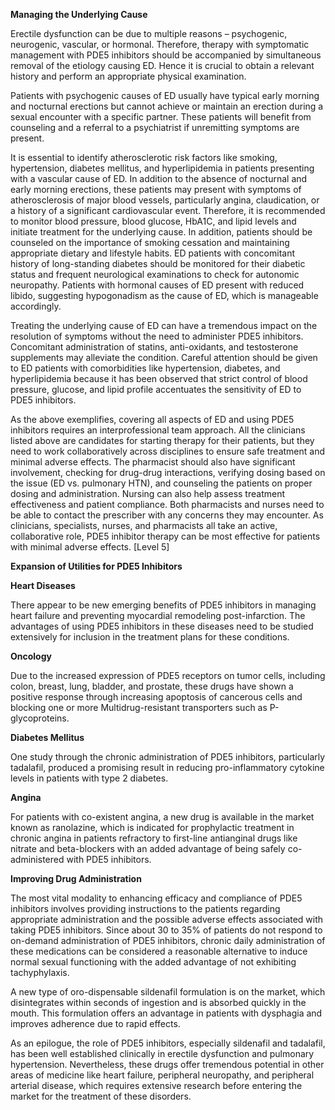 **Managing the Underlying Cause**

Erectile dysfunction can be due to multiple reasons – psychogenic, neurogenic, vascular, or hormonal. Therefore, therapy with symptomatic management with PDE5 inhibitors should be accompanied by simultaneous removal of the etiology causing ED. Hence it is crucial to obtain a relevant history and perform an appropriate physical examination.

Patients with psychogenic causes of ED usually have typical early morning and nocturnal erections but cannot achieve or maintain an erection during a sexual encounter with a specific partner. These patients will benefit from counseling and a referral to a psychiatrist if unremitting symptoms are present.

It is essential to identify atherosclerotic risk factors like smoking, hypertension, diabetes mellitus, and hyperlipidemia in patients presenting with a vascular cause of ED. In addition to the absence of nocturnal and early morning erections, these patients may present with symptoms of atherosclerosis of major blood vessels, particularly angina, claudication, or a history of a significant cardiovascular event. Therefore, it is recommended to monitor blood pressure, blood glucose, HbA1C, and lipid levels and initiate treatment for the underlying cause. In addition, patients should be counseled on the importance of smoking cessation and maintaining appropriate dietary and lifestyle habits. ED patients with concomitant history of long-standing diabetes should be monitored for their diabetic status and frequent neurological examinations to check for autonomic neuropathy. Patients with hormonal causes of ED present with reduced libido, suggesting hypogonadism as the cause of ED, which is manageable accordingly.

Treating the underlying cause of ED can have a tremendous impact on the resolution of symptoms without the need to administer PDE5 inhibitors. Concomitant administration of statins, anti-oxidants, and testosterone supplements may alleviate the condition. Careful attention should be given to ED patients with comorbidities like hypertension, diabetes, and hyperlipidemia because it has been observed that strict control of blood pressure, glucose, and lipid profile accentuates the sensitivity of ED to PDE5 inhibitors.

As the above exemplifies, covering all aspects of ED and using PDE5  inhibitors requires an interprofessional team approach. All the clinicians listed above are candidates for starting therapy for their patients, but they need to work collaboratively across disciplines to ensure safe treatment and minimal adverse effects. The pharmacist should also have significant involvement, checking for drug-drug interactions, verifying dosing based on the issue (ED vs. pulmonary HTN), and counseling the patients on proper dosing and administration. Nursing can also help assess treatment effectiveness and patient compliance. Both pharmacists and nurses need to be able to contact the prescriber with any concerns they may encounter. As clinicians, specialists, nurses, and pharmacists all take an active, collaborative role, PDE5 inhibitor therapy can be most effective for patients with minimal adverse effects. [Level 5]

**Expansion of Utilities for PDE5 Inhibitors**

**Heart Diseases**

There appear to be new emerging benefits of PDE5 inhibitors in managing heart failure and preventing myocardial remodeling post-infarction. The advantages of using PDE5 inhibitors in these diseases need to be studied extensively for inclusion in the treatment plans for these conditions.

**Oncology**

Due to the increased expression of PDE5 receptors on tumor cells, including colon, breast, lung, bladder, and prostate, these drugs have shown a positive response through increasing apoptosis of cancerous cells and blocking one or more Multidrug-resistant transporters such as P-glycoproteins.

**Diabetes Mellitus**

One study through the chronic administration of PDE5 inhibitors, particularly tadalafil, produced a promising result in reducing pro-inflammatory cytokine levels in patients with type 2 diabetes.

**Angina**

For patients with co-existent angina, a new drug is available in the market known as ranolazine, which is indicated for prophylactic treatment in chronic angina in patients refractory to first-line antianginal drugs like nitrate and beta-blockers with an added advantage of being safely co-administered with PDE5 inhibitors.

**Improving Drug Administration**

The most vital modality to enhancing efficacy and compliance of PDE5 inhibitors involves providing instructions to the patients regarding appropriate administration and the possible adverse effects associated with taking PDE5 inhibitors. Since about 30 to 35% of patients do not respond to on-demand administration of PDE5 inhibitors, chronic daily administration of these medications can be considered a reasonable alternative to induce normal sexual functioning with the added advantage of not exhibiting tachyphylaxis.

A new type of oro-dispensable sildenafil formulation is on the market, which disintegrates within seconds of ingestion and is absorbed quickly in the mouth. This formulation offers an advantage in patients with dysphagia and improves adherence due to rapid effects.

As an epilogue, the role of PDE5 inhibitors, especially sildenafil and tadalafil, has been well established clinically in erectile dysfunction and pulmonary hypertension. Nevertheless, these drugs offer tremendous potential in other areas of medicine like heart failure, peripheral neuropathy, and peripheral arterial disease, which requires extensive research before entering the market for the treatment of these disorders.